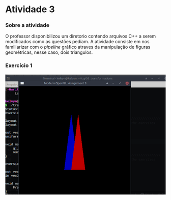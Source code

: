 # Atividade 3

### Sobre a atividade
  O professor disponibilizou um diretorio contendo arquivos C++ a serem modificados como as questões pediam.
  A atividade consiste em nos familiarizar com o *pipeline* gráfico atraves da manipulação de figuras geométricas, nesse caso, dois triangulos.
  
### Exercício 1

![](Imagens/scale.png)
